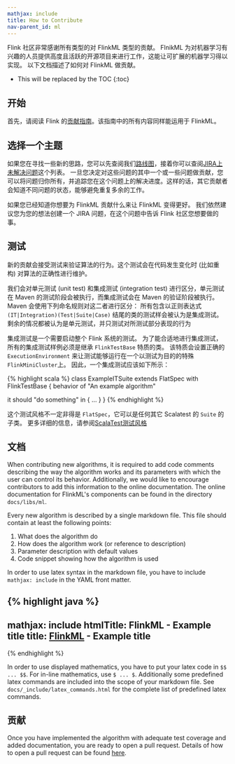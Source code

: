 ```yaml
---
mathjax: include
title: How to Contribute
nav-parent_id: ml
---
```

<!--
Licensed to the Apache Software Foundation (ASF) under one
or more contributor license agreements.  See the NOTICE file
distributed with this work for additional information
regarding copyright ownership.  The ASF licenses this file
to you under the Apache License, Version 2.0 (the
"License"); you may not use this file except in compliance
with the License.  You may obtain a copy of the License at

  http://www.apache.org/licenses/LICENSE-2.0

Unless required by applicable law or agreed to in writing,
software distributed under the License is distributed on an
"AS IS" BASIS, WITHOUT WARRANTIES OR CONDITIONS OF ANY
KIND, either express or implied.  See the License for the
specific language governing permissions and limitations
under the License.
-->

Flink 社区非常感谢所有类型的对 FlinkML 类型的贡献。
FlnikML 为对机器学习有兴趣的人员提供高度且活跃的开源项目来进行工作，这能让可扩展的机器学习得以实现。
以下文档描述了如何对 FlinkML 做贡献。

* This will be replaced by the TOC
{:toc}

## 开始

首先，请阅读 Flink 的[贡献指南](http://flink.apache.org/how-to-contribute.html)。该指南中的所有内容同样能运用于 FlinkML。

## 选择一个主题

如果您在寻找一些新的思路，您可以先查阅我们[路线图](https://cwiki.apache.org/confluence/display/FLINK/FlinkML%3A+Vision+and+Roadmap)，接着你可以查阅[JIRA上未解决问题](https://issues.apache.org/jira/issues/?jql=component%20%3D%20%22Machine%20Learning%20Library%22%20AND%20project%20%3D%20FLINK%20AND%20resolution%20%3D%20Unresolved%20ORDER%20BY%20priority%20DESC)这个列表。
一旦您决定对这些问题的其中一个或一些问题做贡献，您可以将问题归你所有，并追踪您在这个问题上的解决进度。这样的话，其它贡献者会知道不同问题的状态，能够避免重复多余的工作。

如果您已经知道你想要为 FlinkML 贡献什么来让 FlinkML 变得更好。
我们依然建议您为您的想法创建一个 JIRA 问题，在这个问题中告诉 Flink 社区您想要做的事。

## 测试

新的贡献会接受测试来验证算法的行为。这个测试会在代码发生变化时 (比如重构) 对算法的正确性进行维护。

我们会对单元测试 (unit test) 和集成测试 (integration test) 进行区分，单元测试在 Maven 的测试阶段会被执行，而集成测试会在 Maven 的验证阶段被执行。
Maven 会使用下列命名规则对这二者进行区分：
所有包含以正则表达式 `(IT|Integration)(Test|Suite|Case)` 结尾的类的测试样会被认为是集成测试。
剩余的情况都被认为是单元测试，并只测试对所测试部分表现的行为

集成测试是一个需要启动整个 Flink 系统的测试。
为了能合适地进行集成测试，所有的集成测试样例必须是继承 `FlinkTestBase` 特质的类。
该特质会设置正确的 `ExecutionEnvironment` 来让测试能够运行在一个以测试为目的的特殊 `FlinkMiniCluster`上。
因此，一个集成测试应该如下所示：

{% highlight scala %}
class ExampleITSuite extends FlatSpec with FlinkTestBase {
  behavior of "An example algorithm"

  it should "do something" in {
    ...
  }
}
{% endhighlight %}

这个测试风格不一定非得是 `FlatSpec`，它可以是任何其它 Scalatest 的 `Suite` 的子类。
更多详细的信息，请参阅[ScalaTest测试风格](http://scalatest.org/user_guide/selecting_a_style)

## 文档

When contributing new algorithms, it is required to add code comments describing the way the algorithm works and its parameters with which the user can control its behavior.
Additionally, we would like to encourage contributors to add this information to the online documentation.
The online documentation for FlinkML's components can be found in the directory `docs/libs/ml`.

Every new algorithm is described by a single markdown file.
This file should contain at least the following points:

1. What does the algorithm do
2. How does the algorithm work (or reference to description)
3. Parameter description with default values
4. Code snippet showing how the algorithm is used

In order to use latex syntax in the markdown file, you have to include `mathjax: include` in the YAML front matter.

{% highlight java %}
---
mathjax: include
htmlTitle: FlinkML - Example title
title: <a href="../ml">FlinkML</a> - Example title
---
{% endhighlight %}

In order to use displayed mathematics, you have to put your latex code in `$$ ... $$`.
For in-line mathematics, use `$ ... $`.
Additionally some predefined latex commands are included into the scope of your markdown file.
See `docs/_include/latex_commands.html` for the complete list of predefined latex commands.

## 贡献

Once you have implemented the algorithm with adequate test coverage and added documentation, you are ready to open a pull request.
Details of how to open a pull request can be found [here](http://flink.apache.org/how-to-contribute.html#contributing-code--documentation).
